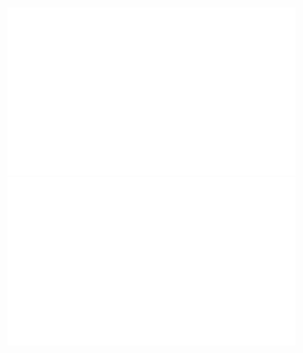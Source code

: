 ![Overview](https://raw.githubusercontent.com/bumb7ebee/github-stats-transparent/output/generated/overview.svg)  
![Most Used Languages](https://github.com/bumb7ebee/github-stats-transparent/blob/output/generated/languages.svg)
